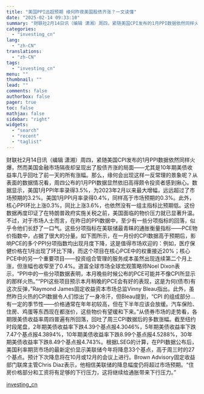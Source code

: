 ```yaml
---
title: "美国PPI远超预期 缘何昨夜美国股债齐涨？一文读懂"
date: "2025-02-14 09:33:10"
summary: "财联社2月14日讯（编辑 潇湘）周四，紧随美国CPI发布的1月PPI数据依然同样火爆，然而美国金融..."
categories:
  - "investing_cn"
lang:
  - "zh-CN"
translations:
  - "zh-CN"
tags:
  - "investing_cn"
menu: ""
thumbnail: ""
lead: ""
comments: false
authorbox: false
pager: true
toc: false
mathjax: false
sidebar: "right"
widgets:
  - "search"
  - "recent"
  - "taglist"
---
```


财联社2月14日讯（编辑 潇湘）周四，紧随美国CPI发布的1月PPI数据依然同样火爆，然而美国金融市场隔夜却呈现出了股债齐涨的局面——尤其是10年期美债收益率几乎回吐了前一天的所有涨幅。那么，缘何会出现这样一反常理的景象呢？从表面的数据情况看，周四公布的1月PPI数据显然依旧高得颇令投资者感到揪心。数据显示，美国1月PPI年率录得3.5%，为2023年2月以来最大增幅，远远超过了市场预期的3.2%。美国1月PPI月率录得0.4%，同样高于市场预期的0.3%。此外，核心PPI环比上涨0.3%，同比上涨3.6%，也依然没有一组主指标比预期低。这份数据再度印证了在特朗普政府实施关税之前，美国面临的物价压力就已显著升温。不过，对于市场人士而言，在昨日的PPI数据中，至少有一些分项指标的回落，似乎令他们长舒了一口气。这些分项指标在美联储最青睐的通胀衡量指标——PCE物价指数中，占据了很大的分量。如下图所示，在一月份的CPI数据高于预期后，影响PCE的多个PPI分项指数均出现月度下降，这是值得市场欢迎的：例如，医疗保健价格在1月出现了环比下降，而这个项目在核心PCE中的权重接近20%；核心PCE中的另一个重要项目——投资组合管理的服务成本虽然出现连续第二个月上涨，但涨幅也收窄至了0.4%。道富全球市场全球宏观策略师Noel Dixon表示，“PPI中的一些分项数据表明，本月晚些时候公布的PCE可能并不像CPI所显示的那样火热。”“PPI这些项目预示本月稍晚的PCE会有好的表现，这是为何(债市)有这次反弹，”Raymond James固定收益资本市场总监Vinny Bleau指出。此外，虽然昨日火热的CPI数据令人们惊出了一身冷汗，但Bleau提到，“CPI 的组成部分...有一定的季节性——价格通常在年年初较高，但在下半年应该会放缓。汽车保险、住房、鸡蛋等东西现在都涨价，这些物价有望缓和下来。”从债券市场的走势看，各期限美债收益率周四普遍有所回落，回吐了周三CPI数据后的多数涨幅。截至纽约时段尾盘，2年期美债收益率下跌4.39个基点报4.3046%，5年期美债收益率下跌7.47个基点报4.3894%，10年期美债收益率下跌8.99个基点报4.5288%，30年期美债收益率下跌8.49个基点报4.743%。根据LSEG的计算，在PPI数据公布后，美国利率期货市场的最新定价显示美联储今年将降息33个基点，高于周三时的27个基点。预计下次降息将在10月或12月的会议上进行。Brown Advisory固定收益部门联席主管Chris Diaz表示，他相信美联储的降息幅度仍将超过市场预期。“住房价格部分和工资将有足够的下行压力，这将继续给通胀带来下行压力。”

[investing_cn](https://cn.investing.com/news/stock-market-news/article-2671200)
